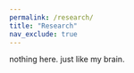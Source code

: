 ```yaml
---
permalink: /research/
title: "Research"
nav_exclude: true
---
```


nothing here. just like my brain.
